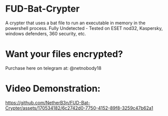 # FUD-Bat-Crypter
A crypter that uses a bat file to run an executable in memory in the powershell process. Fully Undetected - Tested on ESET nod32, Kaspersky, windows defenders, 360 security, etc.

# Want your files encrypted?
Purchase here on telegram at: @netnobody18

# Video Demonstration:
https://github.com/NetherB3n/FUD-Bat-Crypter/assets/170534182/6c2742d0-7750-4152-89f8-3259c47b62a1
